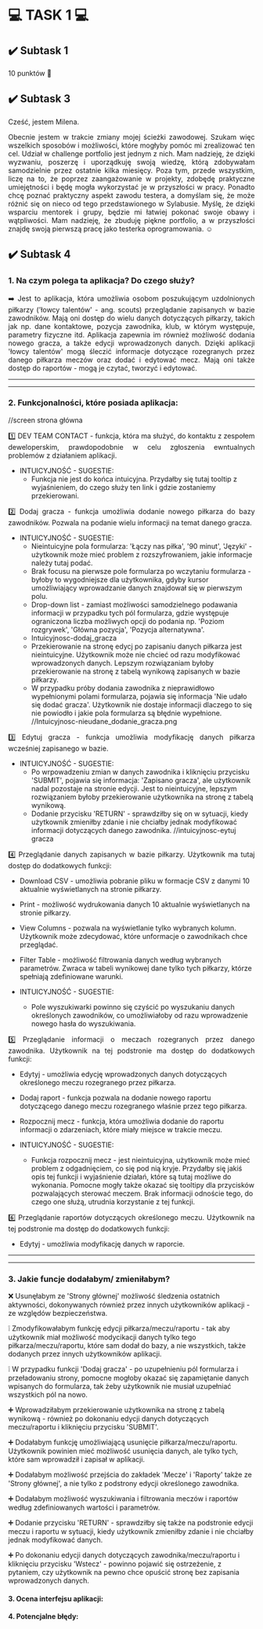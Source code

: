 # 💻 TASK 1 💻


## ✔️ Subtask 1

10 punktów 🙂

## ✔️ Subtask 3


Cześć, jestem Milena.
<p align="justify">Obecnie jestem w trakcie zmiany mojej ścieżki zawodowej. Szukam więc wszelkich sposobów i możliwości, które mogłyby pomóc mi zrealizować ten cel. Udział w challenge portfolio jest jednym z nich. Mam nadzieję, że dzięki wyzwaniu, poszerzę i uporządkuję swoją wiedzę, którą zdobywałam samodzielnie przez ostatnie kilka miesięcy. Poza tym, przede wszystkim, liczę na to, że poprzez zaangażowanie w projekty, zdobędę praktyczne umiejętności i będę mogła wykorzystać je w przyszłości w pracy. Ponadto chcę poznać praktyczny aspekt zawodu testera, a domyślam się, że może różnić się on nieco od tego przedstawionego w Sylabusie. Myślę, że dzięki wsparciu mentorek i grupy, będzie mi łatwiej pokonać swoje obawy i wątpliwości. Mam nadzieję, że zbuduję piękne portfolio, a w przyszłości znajdę swoją pierwszą pracę jako testerka oprogramowania. ☺️</p>


## ✔️ Subtask 4

### 1. Na czym polega ta aplikacja? Do czego służy?

<p align="justify"> ➡️ Jest to aplikacja, która umożliwia osobom poszukującym uzdolnionych piłkarzy ('łowcy talentów' - ang. scouts) przeglądanie zapisanych w bazie zawodników. Mają oni dostęp do wielu danych dotyczących piłkarzy, takich jak np. dane kontaktowe, pozycja zawodnika, klub, w którym występuje, parametry fizyczne itd. Aplikacja zapewnia im również możliwość dodania nowego gracza, a także edycji wprowadzonych danych. Dzięki aplikacji 'łowcy talentów' mogą śleczić informacje dotyczące rozegranych przez danego piłkarza meczów oraz dodać i edytować mecz. Mają oni także dostęp do raportów - mogą je czytać, tworzyć i edytować.</p>

<hr>
<hr>

### 2. Funkcjonalności, które posiada aplikacja:

//screen strona główna

<p align="justify"> 1️⃣ DEV TEAM CONTACT - funkcja, która ma służyć, do kontaktu z zespołem deweloperskim, prawdopodobnie w celu zgłoszenia ewntualnych problemów z działaniem aplikacji.</p>

+ INTUICYJNOŚĆ - SUGESTIE: 
     * Funkcja nie jest do końca intuicyjna. Przydałby się tutaj tooltip z wyjaśnieniem, do czego służy ten link i gdzie zostaniemy przekierowani.
    
 
 <p align="justify"> 2️⃣ Dodaj gracza - funkcja umożliwia dodanie nowego piłkarza do bazy zawodników. Pozwala na podanie wielu informacji na temat danego gracza.</p>
 
 + INTUICYJNOŚĆ - SUGESTIE: 
     * Nieintuicyjne pola formularza: 'Łączy nas piłka', '90 minut', 'Języki' - użytkownik może mieć problem z rozszyfrowaniem, jakie informacje należy tutaj podać.
     * Brak focusu na pierwsze pole formularza po wczytaniu formularza - byłoby to wygodniejsze dla użytkownika, gdyby kursor umożliwiający wprowadzanie danych znajdował się w pierwszym polu.
     * Drop-down list - zamiast możliwości samodzielnego podawania informacji w przypadku tych pól formularza, gdzie występuje ograniczona liczba możliwych opcji do podania np. 'Poziom rozgrywek', 'Główna pozycja', 'Pozycja alternatywna'.
     * Intuicyjnosc-dodaj_gracza
     * Przekierowanie na stronę edycj po zapisaniu danych piłkarza jest nieintuicyjne. Użytkownik może nie chcieć od razu modyfikować wprowadzonych danych. Lepszym rozwiązaniam byłoby przekierowanie na stronę z tabelą wynikową zapisanych w bazie piłkarzy.
     * W przypadku próby dodania zawodnika z nieprawidłowo wypełnionymi polami formularza, pojawia się informacja 'Nie udało się dodać gracza'. Użytkownik nie dostaje informacji dlaczego to się nie powiodło i jakie pola formularza są błędnie wypełnione.
     //Intuicyjnosc-nieudane_dodanie_gracza.png
 
 <p align="justify"> 3️⃣ Edytuj gracza - funkcja umożliwia modyfikację danych piłkarza wcześniej zapisanego w bazie.</p>

 
  + INTUICYJNOŚĆ - SUGESTIE:
       * Po wrpowadzeniu zmian w danych zawodnika i kliknięciu przycisku 'SUBMIT', pojawia się informacja: 'Zapisano gracza', ale użytkownik nadal pozostaje na stronie edycji. Jest to nieintuicyjne, lepszym rozwiązaniem byłoby przekierowanie użytkownika na stronę z tabelą wynikową.
       * Dodanie przycisku 'RETURN' - sprawdziłby się on w sytuacji, kiedy użytkownik zmieniłby zdanie i nie chciałby jednak modyfikować informacji dotyczących danego zawodnika.
  //intuicyjnosc-eytuj gracza
  
  <p align="justify"> 4️⃣ Przeglądanie danych zapisanych w bazie piłkarzy. Użytkownik ma tutaj dostęp do dodatkowych funkcji:</p>
  
  + Download CSV - umożliwia pobranie pliku w formacje CSV z danymi 10 aktualnie wyświetlanych na stronie piłkarzy.
  + Print - możliwość wydrukowania danych 10 aktualnie wyświetlanych na stronie piłkarzy.
  + View Columns - pozwala na wyświetlanie tylko wybranych kolumn. Użytkownik może zdecydować, które unformacje o zawodnikach chce przeglądać.
  + Filter Table - możliwość filtrowania danych według wybranych parametrów. Zwraca w tabeli wynikowej dane tylko tych piłkarzy, którze spełniają zdefiniowane warunki.
 
  + INTUICYJNOŚĆ - SUGESTIE:
       * Pole wyszukiwarki powinno się czyścić po wyszukaniu danych określonych zawodników, co umożliwiałoby od razu wprowadzenie nowego hasła do wyszukiwania.
       
 <p align="justify"> 5️⃣ Przeglądanie informacji o meczach rozegranych przez danego zawodnika. Użytkownik na tej podstronie ma dostęp do dodatkowych funkcji:</p>
 
 + Edytyj - umożliwia edycję wprowadzonych danych dotyczących określonego meczu rozegranego przez piłkarza.
 + Dodaj raport - funkcja pozwala na dodanie nowego raportu dotyczącego danego meczu rozegranego właśnie przez tego piłkarza.
 + Rozpocznij mecz - funkcja, która umożliwia dodanie do raportu informacji o zdarzeniach, które miały miejsce w trakcie meczu.
 
 + INTUICYJNOŚĆ - SUGESTIE:
      * Funkcja rozpocznij mecz - jest nieintuicyjna, użytkownik może mieć problem z odgadnięciem, co się pod nią kryje. Przydałby się jakiś opis tej funkcji i wyjaśnienie działań, które są tutaj możliwe do wykonania. Pomocne mogły także okazać się tooltipy dla przycisków pozwalających sterować meczem. Brak informacji odnoście tego, do czego one służą, utrudnia korzystanie z tej funkcji.
      
 <p align="justify"> 6️⃣ Przeglądanie raportów dotyczących określonego meczu. Użytkownik na tej podstronie ma dostęp do dodatkowych funkcji:</p>
 
  + Edytyj - umożliwia modyfikację danych w raporcie.
  
  
<hr>
<hr>
  
### 3. Jakie funcje dodałabym/ zmieniłabym?
  
 ❌ Usunęłabym ze 'Strony głównej' możliwość śledzenia ostatnich aktywności, dokonywanych również przez innych użytkowników aplikacji - ze względów bezpieczeństwa.
 
 ❕ Zmodyfikowałabym funkcję edycji piłkarza/meczu/raportu - tak aby użytkownik miał możliwość modycikacji danych tylko tego piłkarza/meczu/raportu, które sam dodał do bazy, a nie wszystkich, także dodanych przez innych użytkowników aplikacji.
 
 ❕ W przypadku funkcji 'Dodaj gracza' - po uzupełnieniu pól formularza i przeładowaniu strony, pomocne mogłoby okazać się zapamiętanie danych wpisanych do formularza, tak żeby użytkownik nie musiał uzupełniać wszystkich pól na nowo.
 
➕ Wprowadziłabym przekierowanie użytkownika na stronę z tabelą wynikową - również po dokonaniu edycji danych dotyczących meczu/raportu i kliknięciu przycisku 'SUBMIT'.
 
➕ Dodałabym funkcję umożliwiającą usunięcie piłkarza/meczu/raportu. Użytkownik powinien mieć możliwość usunięcia danych, ale tylko tych, które sam wprowadził i zapisał w aplikacji.
 
➕ Dodałabym możliwość przejścia do zakładek 'Mecze' i 'Raporty' także ze 'Strony głównej', a nie tylko z podstrony edycji określonego zawodnika.
 
➕ Dodałabym możliwość wyszukiwania i filtrowania meczów i raportów według zdefiniowanych wartości i parametrów.

➕ Dodanie przycisku 'RETURN' - sprawdziłby się także na podstronie edycji meczu i raportu w sytuacji, kiedy użytkownik zmieniłby zdanie i nie chciałby jednak modyfikować danych.

➕ Po dokonaniu edycji danych dotyczących zawodnika/meczu/raportu i kliknięciu przycisku 'Wstecz' - powinno pojawić się ostrzeżenie, z pytaniem, czy użytkownik na pewno chce opuścić stronę bez zapisania wprowadzonych danych.
 
 
 
 
 
 
 
 
 

 


  
  
  
  
 
 
 
 


  


#### 3. Ocena interfejsu aplikacji:

#### 4. Potencjalne błędy:
